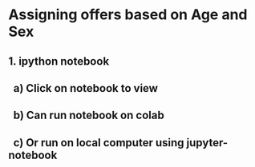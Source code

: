 # Assigning offers based on Age and Sex

## 1. ipython notebook
## &nbsp;&nbsp;a) Click on notebook to view
## &nbsp;&nbsp;b) Can run notebook on colab
## &nbsp;&nbsp;c) Or run on local computer using jupyter-notebook
